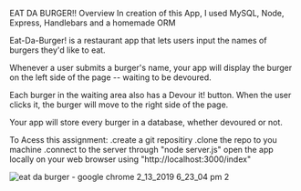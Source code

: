 EAT DA BURGER!!
Overview
In creation of this App, I used MySQL, Node, Express, Handlebars and a homemade ORM  



Eat-Da-Burger! is a restaurant app that lets users input the names of burgers they'd like to eat.

Whenever a user submits a burger's name, your app will display the burger on the left side of the page -- waiting to be devoured.

Each burger in the waiting area also has a Devour it! button. When the user clicks it, the burger will move to the right side of the page.

Your app will store every burger in a database, whether devoured or not.

To Acess this assignment:
.create a git repositiry 
.clone the repo to you machine
.connect to the server through "node server.js"
open the app locally on your web browser using "http://localhost:3000/index"



![eat da burger - google chrome 2_13_2019 6_23_04 pm 2](https://user-images.githubusercontent.com/42593741/52755580-14c41100-2fc4-11e9-9621-1ea2acf5ffcb.png)
















